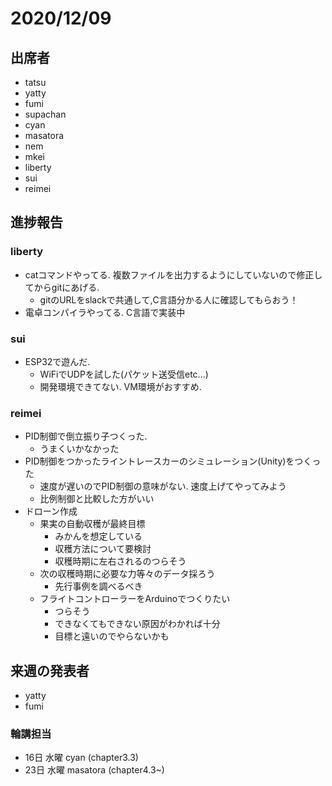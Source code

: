 # 2020/12/09
## 出席者  
- tatsu
- yatty
- fumi
- supachan
- cyan
- masatora
- nem
- mkei
- liberty
- sui
- reimei

## 進捗報告  
### liberty
* catコマンドやってる. 複数ファイルを出力するようにしていないので修正してからgitにあげる.
    * gitのURLをslackで共通して,C言語分かる人に確認してもらおう！
* 電卓コンパイラやってる. C言語で実装中

### sui
* ESP32で遊んだ.
  * WiFiでUDPを試した(パケット送受信etc...) 
  * 開発環境できてない. VM環境がおすすめ.

### reimei
* PID制御で倒立振り子つくった.
  * うまくいかなかった
* PID制御をつかったライントレースカーのシミュレーション(Unity)をつくった
  * 速度が遅いのでPID制御の意味がない. 速度上げてやってみよう
  * 比例制御と比較した方がいい
* ドローン作成
    * 果実の自動収穫が最終目標
      * みかんを想定している
      * 収穫方法について要検討
      * 収穫時期に左右されるのつらそう
	* 次の収穫時期に必要な力等々のデータ採ろう
      * 先行事例を調べるべき
    * フライトコントローラーをArduinoでつくりたい
      * つらそう
      * できなくてもできない原因がわかれば十分
      * 目標と遠いのでやらないかも

## 来週の発表者
* yatty
* fumi

### 輪講担当  
- 16日 水曜 cyan (chapter3.3)
- 23日 水曜 masatora (chapter4.3~)
